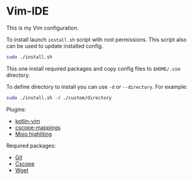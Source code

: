 # Vim-IDE

This is my Vim configuration.

To install launch `install.sh` script with root permissions. This script also can be used to update installed config.

```bash
sudo ./install.sh
```

This one install required packages and copy config files to `$HOME/.vim` directory.

To define directory to install you can use `-d` or `--directory`. For example:
```bash
sudo ./install.sh -d ./custom/directory
```

Plugins:
* [kotlin-vim](https://github.com/udalov/kotlin-vim)
* [cscope-mappings](http://cscope.sourceforge.net/cscope_vim_tutorial.html)
* [Mojo highliting](https://chromium.googlesource.com/chromium/src/tools/vim/+/refs/heads/main/mojom/syntax/mojom.vim)

Required packages:
* [Git](https://git-scm.com/)
* [Cscope](http://cscope.sourceforge.net/)
* [Wget](https://www.gnu.org/software/wget/)
 
